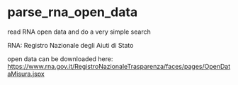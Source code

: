 # parse_rna_open_data
read RNA open data and do a very simple search

RNA: Registro Nazionale degli Aiuti di Stato

open data can be downloaded here:  https://www.rna.gov.it/RegistroNazionaleTrasparenza/faces/pages/OpenDataMisura.jspx


